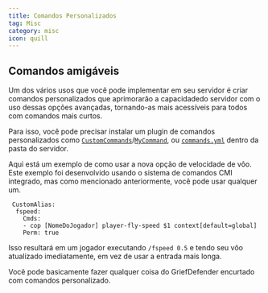 ```yaml
---
title: Comandos Personalizados
tag: Misc
category: misc
icon: quill
---
```


## Comandos amigáveis

Um dos vários usos que você pode implementar em seu servidor é criar comandos personalizados que aprimorarão a capacidadedo servidor com o uso dessas opções avançadas, tornando-as mais acessíveis para todos com comandos mais curtos.

Para isso, você pode precisar instalar um plugin de comandos personalizados como [`CustomCommands`](https://www.spigotmc.org/resources/14363/)/[`MyCommand`](https://www.spigotmc.org/resources/22272/), ou [`commands.yml`](https://bukkit.fandom.com/wiki/Commands.yml) dentro da pasta do servidor.

Aqui está um exemplo de como usar a nova opção de velocidade de vôo. Este exemplo foi desenvolvido usando o sistema de comandos CMI integrado, mas como mencionado anteriormente, você pode usar qualquer um.

```
 CustomAlias:
  fspeed:
    Cmds:
    - cop [NomeDoJogador] player-fly-speed $1 context[default=global]
    Perm: true
```
Isso resultará em um jogador executando `/fspeed 0.5` e tendo seu vôo atualizado imediatamente, em vez de usar a entrada mais longa.

Você pode basicamente fazer qualquer coisa do GriefDefender encurtado com comandos personalizado.